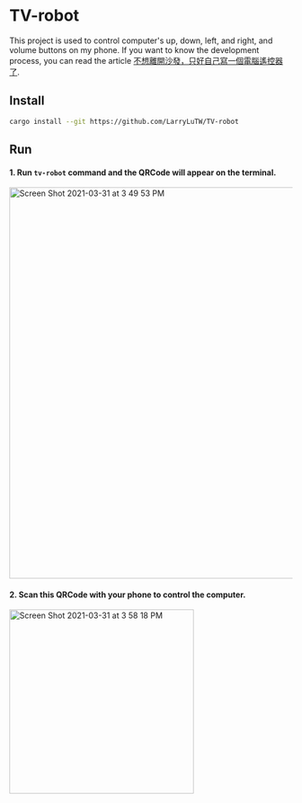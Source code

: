 # TV-robot

This project is used to control computer's up, down, left, and right, and volume buttons on my phone. If you want to know the development process, you can read the article [不想離開沙發，只好自己寫一個電腦遙控器了](https://medium.com/starbugs/how-to-make-a-computer-controller-7f8ffcdbe993).

## Install

```sh
cargo install --git https://github.com/LarryLuTW/TV-robot
```

## Run

#### 1. Run `tv-robot` command and the QRCode will appear on the terminal.

<img width="697" alt="Screen Shot 2021-03-31 at 3 49 53 PM" src="https://user-images.githubusercontent.com/10403741/113109894-046d5f80-9239-11eb-9f09-61dc372218c0.png">

#### 2. Scan this QRCode with your phone to control the computer.

<img width="328" alt="Screen Shot 2021-03-31 at 3 58 18 PM" src="https://user-images.githubusercontent.com/10403741/113110769-08e64800-923a-11eb-81cb-7b0abb651cde.png">
